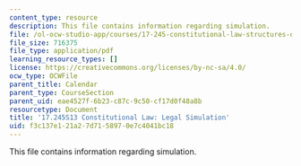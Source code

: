```yaml
---
content_type: resource
description: This file contains information regarding simulation.
file: /ol-ocw-studio-app/courses/17-245-constitutional-law-structures-of-power-and-individual-rights-spring-2013/f3c137e121a27d7158970e7c4041bc18_MIT17_245S13_Simulation.pdf
file_size: 716375
file_type: application/pdf
learning_resource_types: []
license: https://creativecommons.org/licenses/by-nc-sa/4.0/
ocw_type: OCWFile
parent_title: Calendar
parent_type: CourseSection
parent_uid: eae4527f-6b23-c87c-9c50-cf17d0f48a8b
resourcetype: Document
title: '17.245S13 Constitutional Law: Legal Simulation'
uid: f3c137e1-21a2-7d71-5897-0e7c4041bc18
---
```

This file contains information regarding simulation.